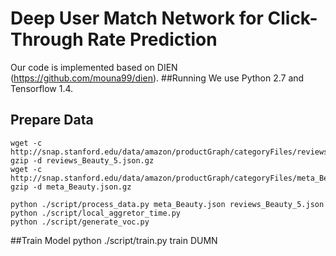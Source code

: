 # Deep User Match Network for Click-Through Rate Prediction
Our code is implemented based on DIEN (https://github.com/mouna99/dien).
##Running
We use Python 2.7 and Tensorflow 1.4.

## Prepare Data
    wget -c http://snap.stanford.edu/data/amazon/productGraph/categoryFiles/reviews_Beauty_5.json.gz
    gzip -d reviews_Beauty_5.json.gz
    wget -c http://snap.stanford.edu/data/amazon/productGraph/categoryFiles/meta_Beauty.json.gz
    gzip -d meta_Beauty.json.gz
    
    python ./script/process_data.py meta_Beauty.json reviews_Beauty_5.json
    python ./script/local_aggretor_time.py 
    python ./script/generate_voc.py 
  

##Train Model
    python ./script/train.py train DUMN
